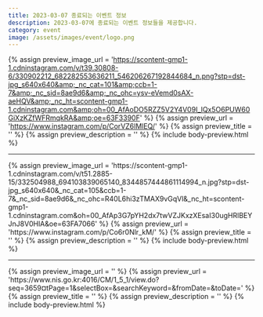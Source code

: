 ```yaml
---
title: 2023-03-07 종료되는 이벤트 정보
description: 2023-03-07에 종료되는 이벤트 정보들을 제공합니다.
category: event
image: /assets/images/event/logo.png
---
```

{% assign preview_image_url = 'https://scontent-gmp1-1.cdninstagram.com/v/t39.30808-6/330902212_682282553636211_546206267192844684_n.png?stp=dst-jpg_s640x640&amp;_nc_cat=101&amp;ccb=1-7&amp;_nc_sid=8ae9d6&amp;_nc_ohc=ysv-eVemd0sAX-aeHQV&amp;_nc_ht=scontent-gmp1-1.cdninstagram.com&amp;oh=00_AfAoDO5RZZ5V2Y4V09I_lQx5O6PUW60GiXzKZfWFRmqkRA&amp;oe=63F3390F' %}
{% assign preview_url = 'https://www.instagram.com/p/CorVZ6lMlEQ/' %}
{% assign preview_title = '' %}
{% assign preview_description = '' %}
{% include body-preview.html %}
<hr>{% assign preview_image_url = 'https://scontent-gmp1-1.cdninstagram.com/v/t51.2885-15/332504988_694103839065140_8344857444861114994_n.jpg?stp=dst-jpg_s640x640&amp;_nc_cat=105&amp;ccb=1-7&amp;_nc_sid=8ae9d6&amp;_nc_ohc=R40L6hi3zTMAX9vGqVl&amp;_nc_ht=scontent-gmp1-1.cdninstagram.com&amp;oh=00_AfAp3G7pYH2dx7twVZJKxzXEsaI30ugHRlBEYJnJ8V0HlA&amp;oe=63FA7066' %}
{% assign preview_url = 'https://www.instagram.com/p/Co6r0Nlr_kM/' %}
{% assign preview_title = '' %}
{% assign preview_description = '' %}
{% include body-preview.html %}
<hr>{% assign preview_image_url = '' %}
{% assign preview_url = 'https://www.nis.go.kr:4016/CM/1_5_1/view.do?seq=3659&currentPage=1&selectBox=&searchKeyword=&fromDate=&toDate=' %}
{% assign preview_title = '' %}
{% assign preview_description = '' %}
{% include body-preview.html %}